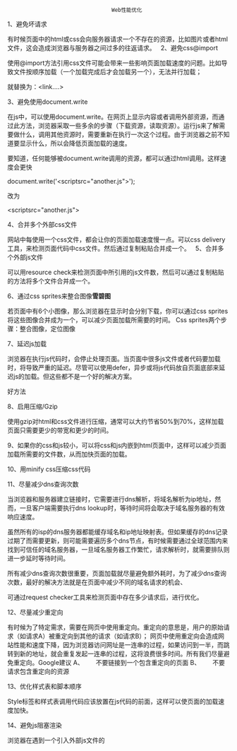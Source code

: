                                      Web性能优化

1、避免坏请求

有时候页面中的html或css会向服务器请求一个不存在的资源，比如图片或者html文件，这会造成浏览器与服务器之间过多的往返请求。
 
2、避免css@import

使用@import方法引用css文件可能会带来一些影响页面加载速度的问题。比如导致文件按顺序加载（一个加载完成后才会加载另一个），无法并行加载；

就替换为：<link….>

3、避免使用document.write

在js中，可以使用document.write。在网页上显示内容或者调用外部资源，而通过此方法，浏览器采取一些多余的步骤（下载资源，读取资源）。运行js来了解需要做什么，调用其他资源时，需要重新在执行一次这个过程。由于浏览器之前不知道要显示什么，所以会降低页面加载的速度。

要知道，任何能够被document.write调用的资源，都可以通过html调用。这样速度会更快

document.write('<scriptsrc="another.js"></script>');

改为

<scriptsrc="another.js"></script>
 

4、合并多个外部css文件

网站中每使用一个css文件，都会让你的页面加载速度慢一点。可以css delivery工具，来检测页面代码中css文件。然后通过复制粘贴合并成一个。
 
5、合并多个外部js文件

可以用resource check来检测页面中所引用的js文件数，然后可以通过复制粘贴的方法将多个文件合并成一个。

6、通过css sprites来整合图像**雪碧图**

若页面中有6个小图像，那么浏览器在显示时会分别下载，你可以通过css sprites将这些图像合并成为一个，可以减少页面加载所需要的时间。
Css sprites两个步骤：整合图像，定位图像

7、延迟js加载

浏览器在执行js代码时，会停止处理页面。当页面中很多js文件或者代码要加载时，将导致严重的延迟。尽管可以使用defer，异步或将js代码放自页面底部来延迟js的加载。但这些都不是一个好的解决方案。

好方法
<script>
function downloadJSAtOnload(){
      var element=document.createElement("script");
      element.src="defer.js";
      document.body.appendChild(element);
}
if(window.addEventListener){
      window.addEventListener('load',downloadJSAtOnload,false);
}else if(window.attachEvent){
      window.attachEvent('onload',downloadJSAtOnload);
}else{
      window.οnlοad=downloadJSAtOnload;
}
</script>

8、启用压缩/Gzip

使用gzip对html和css文件进行压缩，通常可以大约节省50%到70%，这样加载页面只需要更少的带宽和更少的时间。

9、如果你的css和js较小，可以将css和js内嵌到html页面中，这样可以减少页面加载所需要的文件数，从而加快页面的加载。

10、用minify css压缩css代码
 

11、尽量减少dns查询次数

当浏览器和服务器建立链接时，它需要进行dns解析，将域名解析为ip地址，然而，一旦客户端需要执行dns lookup时，等待时间将会取决于域名服务器的有效响应速度。

虽然所有的isp的dns服务器都能缓存域名和ip地址映射表。但如果缓存的dns记录过期了而需要更新，则可能需要遍历多个dns节点，有时候需要通过全球范围内来找到可信任的域名服务器，一旦域名服务器工作繁忙，请求解析时，就需要排队则进一步延时等待时间。

所有减少dns查询次数很重要，页面加载就尽量避免额外耗时，为了减少dns查询次数，最好的解决方法就是在页面中减少不同的域名请求的机会、

可通过request checker工具来检测页面中存在多少请求后，进行优化。


12、尽量减少重定向

有时候为了特定需求，需要在网页中使用重定向。重定向的意思是，用户的原始请求（如请求A）被重定向到其他的请求（如请求B）；
网页中使用重定向会造成网站性能和速度下降，因为浏览器访问网址是一连串的过程，如果访问到一半，而跳转到新的地址，就会重复发起一连串的过程，这将浪费很多时间。所有我们尽量避免重定向。Google建议
A、       不要链接到一个包含重定向的页面
B、       不要请求包含重定向的资源


13、优化样式表和脚本顺序

Style标签和样式表调用代码应该放置在js代码的前面，这样可以使页面的加载速度加快。

14、避免js阻塞渲染

浏览器在遇到一个引入外部js文件的<script>标签时，会停下所有工作下载并解析执行它。在这个过程中，页面渲染和用户交互完全被阻塞了。这是页面加载就会停止。

谷歌建议删除干扰页面第一屏内容加载 的js，第一屏指的是用户在屏幕中最初看到的页面，无论桌面浏览器，还是手机

 

15、指定图像尺寸

当浏览器加载页面的html时，有时候需要在图片下载完成前，对页面布局进行定位。如果hmtl里的图片没有指定尺寸，或者代码描述的尺寸和实际的图片尺寸不符合时，浏览器需要在图片下载完成后在回溯到该图片，并重新显示，这将消耗额外的时间。

一、webpack打包文件体积过大？（最终打包为一个js文件）
	1.异步加载模块
	2.提取第三库 ，等公共代码
    optimization: {
        splitChunks: {
        cacheGroups: {
            commons: {
            name: 'commons',
            chunks: 'all',  //同步和异步引入
            minChunks: 2, //引入次数大于2
            minSize: 0 //只要映入了
            }
        }
        }
    },
	3.代码压缩 用plugin
	4.去除不必要的插件

如何优化webpack构建的性能
	一、减少代码体积 
            1.使用CommonsChunksPlugin 提取多个chunk之间的通用模块，减少总体代码体积
			2.把部分依赖转移到CDN上，避免每次编译过程都由Webpack处理
			3.对一些组件库采用按需加载，避免无用的代码
	二、减少目录检索范围
			·在使用loader的时候，通过制定exclude和include选项，减少loader遍历的目录范围，从而加快webpack编译速度
		
	三、减少检索路经：resolve.alias可以配置webpack模块解析的别名，对于比较深的解析路经，可以对其配置alias


二、我们把开发中的所有资源（图片，js、css文件）都看成模块，通过loader和plugins来对资源进行处理，打包成符合生产环节部署的前端资源。
							
三、移动端的性能优化
      1、首屏加载和按需加载，懒加载
      2、资源预加载
      3、图片压缩处理，使用base64内嵌图片
      4、合理缓存dom对象
      5、使用touchstart代替click（click 300毫秒的延迟）
      6、利用transform:translateZ(0)，开启硬件GUP加速
      7、不滥用web字体，不滥用float（布局计算消耗性能），减少font-size声明
      8、使用viewport固定屏幕渲染，加速页面渲染内容
      9、尽量使用事件代理，避免直接事件绑定

四、Vue的SPA 如何优化加载速度
	1.减少入口文件体积
	2.静态资源本地缓存
	3.开启Gzip压缩
	4.使用SSR,nuxt.js ,next.js

五、移动端300ms延迟
	由来：300毫米延迟解决的是双击缩放。双击缩放，手指在屏幕快速点击两次。safari浏览器就会将网页缩放值原始比例。
	     由于用户可以双击缩放或者是滚动的操作，当用户点击屏幕一次之后，浏览器并不会判断用户确实要打开至这个链接，还是想要进行双击操作
	    因次，safair浏览器就会等待300ms，用来判断用户是否在次点击了屏幕
	解决方案：1.禁用缩放，设置meta标签 user-scalable=no
		  2.fastclick.js
			原理：FastClick的实现原理是在检查到touchend事件的时候，会通过dom自定义事件立即
			      发出click事件，并把浏览器在300ms之后真正的click事件阻止掉
	fastclick.js还可以解决穿透问题

六、页面的重构；在不改变外部行为的前提下，简化结构、添加可读性


七、 loader和plugin区别
- Loader：用于对模块源码的转换，loader描述了webpack如何处理非javascript模块，并且在buld中引入这些依赖。loader可以将文件从不同的语言（如TypeScript）转换为JavaScript，或者将内联图像转换为data URL。比如说：CSS-Loader，Style-Loader等。
- Plugin：目的在于解决loader无法实现的其他事，从打包优化和压缩，到重新定义环境变量，功能强大到可以用来处理各种各样的任务。webpack提供了很多开箱即用的插件：CommonChunkPlugin主要用于提取第三方库和公共模块，避免首屏加载的bundle文件，或者按需加载的bundle文件体积过大，导致加载时间过长，是一把优化的利器。而在多页面应用中，更是能够为每个页面间的应用程序共享代码创建bundle。

八、 js优化   https://www.cnblogs.com/fullhouse/archive/2012/01/05/2312956.html

1.[顶]关于JS的循环，循环是一种常用的流程控制。JS提供了三种循环：for(;;)、while()、for(in)。在这三种循环中 for(in)的效率最差，因为它需要查询Hash键，因此应尽量少用for(in)循环，for(;;)、while()循环的性能基本持平。当然，推 荐使用for循环，如果循环变量递增或递减，不要单独对循环变量赋值，而应该使用嵌套的++或－－运算符。

2.如果需要遍历数组，应该先缓存数组长度，将数组长度放入局部变量中，避免多次查询数组长度。

3.局部变量的访问速度要比全局变量的访问速度更快，因为全局变量其实是window对象的成员，而局部变量是放在函数的栈里的。

4.尽量少使用eval，每次使用eval需要消耗大量时间，这时候使用JS所支持的闭包可以实现函数模板。

5.尽量避免对象的嵌套查询，对于obj1.obj2.obj3.obj4这个语句，需要进行至少3次查询操作，先检查obj1中是否包含 obj2，再检查obj2中是否包含obj3，然后检查obj3中是否包含obj4...这不是一个好策略。应该尽量利用局部变量，将obj4以局部变量 保存，从而避免嵌套查询。

6.使运算符时，尽量使用+＝，－＝、*＝、\=等运算符号，而不是直接进行赋值运算。

7.[顶]当需要将数字转换成字符时，采用如下方式："" + 1。从性能上来看，将数字转换成字符时，有如下公式：("" +) > String() > .toString() > new String()。String()属于内部函数，所以速度很快。而.toString()要查询原型中的函数，所以速度逊色一些，new String()需要重新创建一个字符串对象，速度最慢。

8.[顶]当需要将浮点数转换成整型时，应该使用Math.floor()或者Math.round()。而不是使用parseInt(),该方法用于将字符串转换成数字。而且Math是内部对象，所以Math.floor()其实并没有多少查询方法和调用时间，速度是最快的。

9.尽量作用JSON格式来创建对象，而不是var obj=new Object()方法。因为前者是直接复制，而后者需要调用构造器，因而前者的性能更好。

10.当需要使用数组时，也尽量使用JSON格式的语法，即直接使用如下语法定义数组：[parrm,param,param...],而不是采用 new Array(parrm,param,param...)这种语法。因为使用JSON格式的语法是引擎直接解释的。而后者则需要调用Array的构造器。

11.[顶]对字符串进行循环操作，例如替换、查找，就使用正则表达式。因为JS的循环速度比较慢，而正则表达式的操作是用C写成的API，性能比较好。

最后有一个基本原则，对于大的JS对象，因为创建时时间和空间的开销都比较大，因此应该尽量考虑采用缓存。
